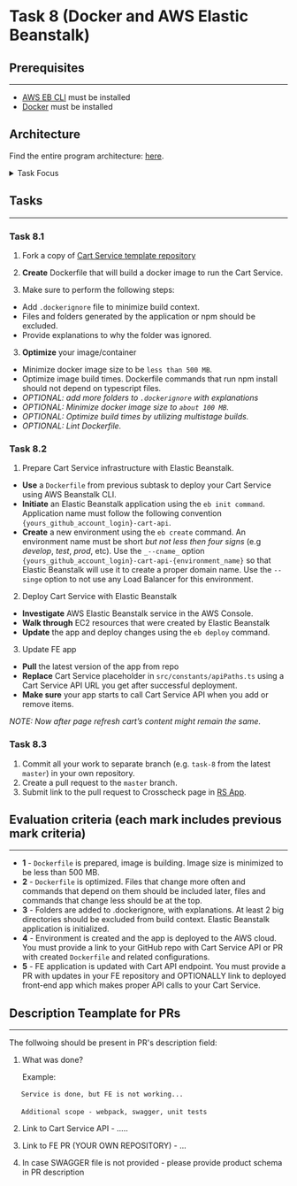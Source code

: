 # Task 8 (Docker and AWS Elastic Beanstalk)

## Prerequisites

---

- [AWS EB CLI](https://docs.aws.amazon.com/elasticbeanstalk/latest/dg/eb-cli3-install.html) must be installed
- [Docker](https://docs.docker.com/get-docker/) must be installed

## Architecture

Find the entire program architecture: [here](../Architecture.pdf).

<details>
  <summary>Task Focus</summary>

   The following image provides more info about task focus.

  <img src="./module_focus.png" />

</details>

## Tasks

---

### Task 8.1

1. Fork a copy of [Cart Service template repository](https://github.com/boale/rs-cart-api)

2. **Create** Dockerfile that will build a docker image to run the Cart Service. 

3. Make sure to perform the following steps:

- Add `.dockerignore` file to minimize build context. 
- Files and folders generated by the application or npm should be excluded.
- Provide explanations to why the folder was ignored.

3. **Optimize** your image/container

- Minimize docker image size to be `less than 500 MB`.
- Optimize image build times. Dockerfile commands that run npm install should not depend on typescript files.
- _OPTIONAL: add more folders to `.dockerignore` with explanations_
- _OPTIONAL: Minimize docker image size to `about 100 MB`._
- _OPTIONAL: Optimize build times by utilizing multistage builds._
- _OPTIONAL: Lint Dockerfile._

### Task 8.2

1. Prepare Cart Service infrastructure with Elastic Beanstalk.

- **Use** a `Dockerfile` from previous subtask to deploy your Cart Service using AWS Beanstalk CLI.
- **Initiate** an Elastic Beanstalk application using the `eb init command`. Application name must follow the following convention `{yours_github_account_login}-cart-api`.
- **Create** a new environment using the `eb create` command. An environment name must be short _but not less then four signs_ (e.g _develop_, _test_, _prod_, etc). Use the `_--cname_` option `{yours_github_account_login}-cart-api-{environment_name}` so that Elastic Beanstalk will use it to create a proper domain name. Use the `--singe` option to not use any Load Balancer for this environment.

2. Deploy Cart Service with Elastic Beanstalk

- **Investigate** AWS Elastic Beanstalk service in the AWS Console. 
- **Walk through** EC2 resources that were created by Elastic Beanstalk
- **Update** the app and deploy changes using the `eb deploy` command.

3. Update FE app 

- **Pull** the latest version of the app from repo
- **Replace** Cart Service placeholder in `src/constants/apiPaths.ts` using a Cart Service API URL you get after successful deployment. 
- **Make sure** your app starts to call Cart Service API when you add or remove items. 

_NOTE: Now after page refresh cart’s content might remain the same._

### Task 8.3

1. Commit all your work to separate branch (e.g. `task-8` from the latest `master`) in your own repository.
2. Create a pull request to the `master` branch.
3. Submit link to the pull request to Crosscheck page in [RS App](https://app.rs.school).

## Evaluation criteria (each mark includes previous mark criteria)

---

- **1** - `Dockerfile` is prepared, image is building. Image size is minimized to be less than 500 MB.
- **2** - `Dockerfile` is optimized. Files that change more often and commands that depend on them should be included later, files and commands that change less should be at the top.
- **3** - Folders are added to .dockerignore, with explanations. At least 2 big directories should be excluded from build context. Elastic Beanstalk application is initialized.
- **4** - Environment is created and the app is deployed to the AWS cloud. You must provide a link to your GitHub repo with Cart Service API or PR with created `Dockerfile` and related configurations.
- **5** - FE application is updated with Cart API endpoint. You must provide a PR with updates in your FE repository and OPTIONALLY link to deployed front-end app which makes proper API calls to your Cart Service.

## Description Teamplate for PRs

---

The follwoing should be present in PR's description field:

1. What was done?

   Example:

```
   Service is done, but FE is not working...

   Additional scope - webpack, swagger, unit tests
```

2. Link to Cart Service API - .....
3. Link to FE PR (YOUR OWN REPOSITORY) - ...

4. In case SWAGGER file is not provided - please provide product schema in PR description
